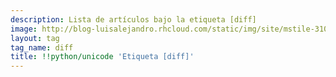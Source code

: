 ```yaml
---
description: Lista de artículos bajo la etiqueta [diff]
image: http://blog-luisalejandro.rhcloud.com/static/img/site/mstile-310x310.png
layout: tag
tag_name: diff
title: !!python/unicode 'Etiqueta [diff]'
---
```

